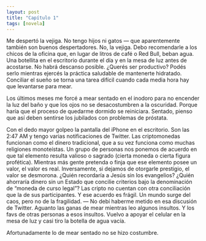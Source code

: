 ```yaml
---
layout: post
title: "Capítulo 1"
tags: [novela]
---
```


Me despertó la vejiga. No tengo hijos ni gatos — que aparentemente también son buenos despertadores. No, la vejiga. Debo recomendarle a los chicos de la oficina que, en lugar de litros de café o Red Bull, beban agua. Una botellita en el escritorio durante el día y en la mesa de luz antes de acostarse. No habrá descanso posible. ¿Querés ser productivo? Podés serlo mientras ejercés la práctica saludable de mantenerte hidratado. Conciliar el sueño se torna una tarea difícil cuando cada media hora hay que levantarse para mear.

Los últimos meses me forcé a mear sentado en el inodoro para no encender la luz del baño y que los ojos no se desacostumbren a la oscuridad. Porque haría que el proceso de quedarme dormido se reiniciara. Sentado, pienso que así deben sentirse los jubilados con problemas de próstata.

Con el dedo mayor golpeo la pantalla del iPhone en el escritorio. Son las 2:47 AM y tengo varias notificaciones de Twitter. Las criptomonedas funcionan como el dinero tradicional, que a su vez funciona como muchas religiones monoteístas. Un grupo de personas nos ponemos de acuerdo en que tal elemento resulta valioso o sagrado (cierta moneda o cierta figura profética). Mientras más gente pretenda o finja que ese elemento posee un valor, el valor es real. Inversamente, si dejamos de otorgarle prestigio, el valor se desmorona. ¿Quién recordaría a Jesús sin los evangelios? ¿Quién ahorraría dinero sin un Estado que concilie criterios bajo la denominación de “moneda de curso legal”? Las cripto no cuentan con otra conciliación que la de sus participantes. Y ese acuerdo es frágil. Un mundo surge del caos, pero no de la fragilidad. — No debí haberme metido en esa discusión de Twitter. Aguanto las ganas de mear mientras leo algunos insultos. Y los favs de otras personas a esos insultos. Vuelvo a apoyar el celular en la mesa de luz y casi tiro la botella de agua vacía.

Afortunadamente lo de mear sentado no se hizo costumbre.
